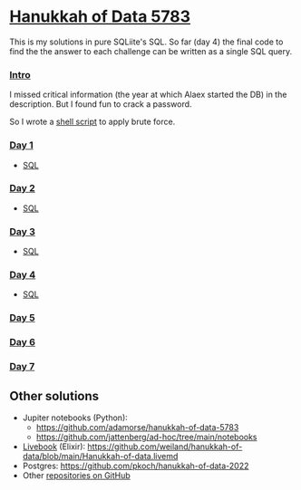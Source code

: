 # [Hanukkah of Data 5783](https://hanukkah.bluebird.sh/5783/)

This is my solutions in pure SQLiite's SQL. So far (day 4) the final code to find the the answer to each challenge can be written as a single SQL query.

### [Intro](https://hanukkah.bluebird.sh/5783/Intro/)

I missed critical information (the year at which Alaex started the DB) in the description. But I found fun to crack a password.

So I wrote a [shell script](Intro/run.sh) to apply brute force.

### [Day 1](https://hanukkah.bluebird.sh/5783/1/)

* [SQL](1/1.sql)

### [Day 2](https://hanukkah.bluebird.sh/5783/2/)

* [SQL](2/2.sql)

### [Day 3](https://hanukkah.bluebird.sh/5783/3/)

* [SQL](3/3.sql)

### [Day 4](https://hanukkah.bluebird.sh/5783/4/)

* [SQL](4/4.sql)

### [Day 5](https://hanukkah.bluebird.sh/5783/5/)

### [Day 6](https://hanukkah.bluebird.sh/5783/6/)

### [Day 7](https://hanukkah.bluebird.sh/5783/7/)

## Other solutions

* Jupiter notebooks (Python):
  * <https://github.com/adamorse/hanukkah-of-data-5783>
  * <https://github.com/jattenberg/ad-hoc/tree/main/notebooks>
* [Livebook](https://livebook.dev/) (Elixir): <https://github.com/weiland/hanukkah-of-data/blob/main/Hanukkah-of-data.livemd>
* Postgres: <https://github.com/pkoch/hanukkah-of-data-2022>
* Other [repositories on GitHub](https://github.com/search?q=Hanukkah-of-Data)